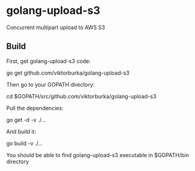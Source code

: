 # golang-upload-s3
Concurrent multipart upload to AWS S3

## Build

First, get golang-upload-s3 code:

go get github.com/viktorburka/golang-upload-s3

Then go to your GOPATH directory:

cd $GOPATH/src/github.com/viktorburka/golang-upload-s3

Pull the dependencies:

go get -d -v ./...

And build it:

go build -v ./...

You should be able to find golang-upload-s3 executable in $GOPATH/bin directory
